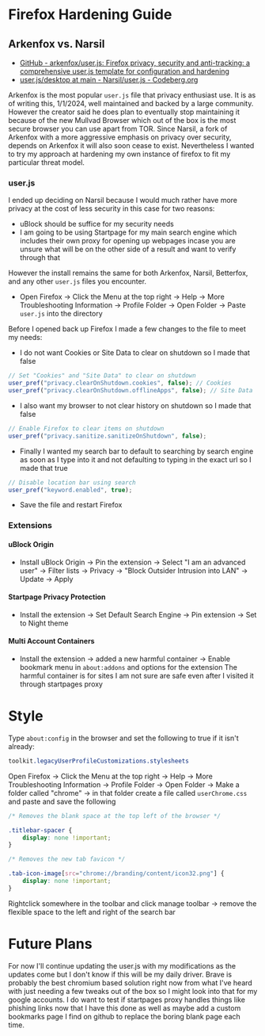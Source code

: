 # Firefox Hardening Guide
## Arkenfox vs. Narsil
- [GitHub - arkenfox/user.js: Firefox privacy, security and anti-tracking: a comprehensive user.js template for configuration and hardening](https://github.com/arkenfox/user.js)
- [user.js/desktop at main - Narsil/user.js - Codeberg.org](https://codeberg.org/Narsil/user.js/src/branch/main/desktop)

Arkenfox is the most popular `user.js` file that privacy enthusiast use. It is as of writing this, 1/1/2024, well maintained and backed by a large community. However the creator said he does plan to eventually stop maintaining it because of the new Mullvad Browser which out of the box is the most secure browser you can use apart from TOR. Since Narsil, a fork of Arkenfox with a more aggressive emphasis on privacy over security, depends on Arkenfox it will also soon cease to exist. Nevertheless I wanted to try my approach at hardening my own instance of firefox to fit my particular threat model.
### user.js
I ended up deciding on Narsil because I would much rather have more privacy at the cost of less security in this case for two reasons:
- uBlock should be suffice for my security needs
- I am going to be using Startpage for my main search engine which includes their own proxy for opening up webpages incase you are unsure what will be on the other side of a result and want to verify through that

However the install remains the same for both Arkenfox, Narsil, Betterfox, and any other `user.js` files you encounter.
- Open Firefox -> Click the Menu at the top right -> Help -> More Troubleshooting Information -> Profile Folder -> Open Folder -> Paste `user.js` into the directory 

Before I opened back up Firefox I made a few changes to the file to meet my needs:

- I do not want Cookies or Site Data to clear on shutdown so I made that false
```js
// Set "Cookies" and "Site Data" to clear on shutdown
user_pref("privacy.clearOnShutdown.cookies", false); // Cookies
user_pref("privacy.clearOnShutdown.offlineApps", false); // Site Data
```
- I also want my browser to not clear history on shutdown so I made that false
```js
// Enable Firefox to clear items on shutdown
user_pref("privacy.sanitize.sanitizeOnShutdown", false);
```
- Finally I wanted my search bar to default to searching by search engine as soon as I type into it and not defaulting to typing in the exact url so I made that true
```js
// Disable location bar using search
user_pref("keyword.enabled", true);
```

- Save the file and restart Firefox
### Extensions
#### uBlock Origin
- Install uBlock Origin -> Pin the extension -> Select "I am an advanced user" -> Filter lists -> Privacy -> "Block Outsider Intrusion into LAN" -> Update -> Apply
#### Startpage Privacy Protection
- Install the extension -> Set Default Search Engine -> Pin extension -> Set to Night theme 
#### Multi Account Containers
- Install the extension -> added a new harmful container -> Enable bookmark menu in `about:addons` and options for the extension
The harmful container is for sites I am not sure are safe even after I visited it through startpages proxy
# Style

Type `about:config` in the browser and set the following to true if it isn't already:
```css
toolkit.legacyUserProfileCustomizations.stylesheets
```

Open Firefox -> Click the Menu at the top right -> Help -> More Troubleshooting Information -> Profile Folder -> Open Folder -> Make a folder called "chrome" -> in that folder create a file called `userChrome.css` and paste and save the following
```css
/* Removes the blank space at the top left of the browser */

.titlebar-spacer {
	display: none !important;
}

/* Removes the new tab favicon */

.tab-icon-image[src="chrome://branding/content/icon32.png"] {
    display: none !important;
}
```

Rightclick somewhere in the toolbar and click manage toolbar -> remove the flexible space to the left and right of the search bar
# Future Plans
For now I'll continue updating the user.js with my modifications as the updates come but I don't know if this will be my daily driver. Brave is probably the best chromium based solution right now from what I've heard with just needing a few tweaks out of the box so I might look into that for my google accounts. I do want to test if startpages proxy handles things like phishing links now that I have this done as well as maybe add a custom bookmarks page I find on github to replace the boring blank page each time.
